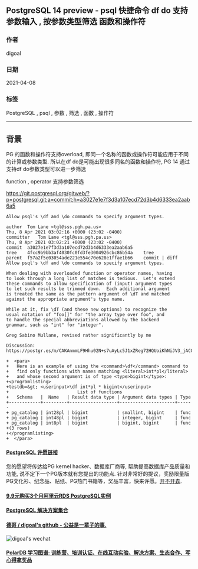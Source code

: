 ## PostgreSQL 14 preview - psql 快捷命令 df do 支持参数输入 , 按参数类型筛选 函数和操作符  
                    
### 作者                    
digoal                    
                    
### 日期                    
2021-04-08                     
                    
### 标签                    
PostgreSQL , psql , 参数 , 筛选 , 函数 , 操作符      
                    
----                    
                    
## 背景     
PG 的函数和操作符支持overload, 即同一个名称的函数或操作符可能应用于不同的计算或参数类型. 所以在df do是可能出现很多同名的函数和操作符, PG 14 通过支持df do参数类型可以进一步筛选  
  
function , operator 支持参数筛选   
  
https://git.postgresql.org/gitweb/?p=postgresql.git;a=commit;h=a3027e1e7f3d3a107ecd72d3b4d6333ea2aab6a5  
  
```  
Allow psql's \df and \do commands to specify argument types.   
  
author	Tom Lane <tgl@sss.pgh.pa.us>	  
Thu, 8 Apr 2021 03:02:16 +0000 (23:02 -0400)  
committer	Tom Lane <tgl@sss.pgh.pa.us>	  
Thu, 8 Apr 2021 03:02:21 +0000 (23:02 -0400)  
commit	a3027e1e7f3d3a107ecd72d3b4d6333ea2aab6a5  
tree	4fcc9b9bb3af4030fc0fd3fe3004926cbc86b54a	tree  
parent	f57a2f5e03054ade221e554c70e628e1ffae1b66	commit | diff  
Allow psql's \df and \do commands to specify argument types.  
  
When dealing with overloaded function or operator names, having  
to look through a long list of matches is tedious.  Let's extend  
these commands to allow specification of (input) argument types  
to let such results be trimmed down.  Each additional argument  
is treated the same as the pattern argument of \dT and matched  
against the appropriate argument's type name.  
  
While at it, fix \dT (and these new options) to recognize the  
usual notation of "foo[]" for "the array type over foo", and  
to handle the special abbreviations allowed by the backend  
grammar, such as "int" for "integer".  
  
Greg Sabino Mullane, revised rather significantly by me  
  
Discussion: https://postgr.es/m/CAKAnmmLF9Hhu02N+s7uAyLc5J1xZReg72HQUoiKhNiJV3_jACQ@mail.gmail.com  
```  
  
```  
+  <para>  
+   Here is an example of using the <command>\df</command> command to  
+   find only functions with names matching <literal>int*pl</literal>  
+   and whose second argument is of type <type>bigint</type>:  
+<programlisting>  
+testdb=&gt; <userinput>\df int*pl * bigint</userinput>  
+                          List of functions  
+   Schema   |  Name   | Result data type | Argument data types | Type  
+------------+---------+------------------+---------------------+------  
+ pg_catalog | int28pl | bigint           | smallint, bigint    | func  
+ pg_catalog | int48pl | bigint           | integer, bigint     | func  
+ pg_catalog | int8pl  | bigint           | bigint, bigint      | func  
+(3 rows)  
+</programlisting>  
+  </para>  
```  
  
    
  
#### [PostgreSQL 许愿链接](https://github.com/digoal/blog/issues/76 "269ac3d1c492e938c0191101c7238216")
您的愿望将传达给PG kernel hacker、数据库厂商等, 帮助提高数据库产品质量和功能, 说不定下一个PG版本就有您提出的功能点. 针对非常好的提议，奖励限量版PG文化衫、纪念品、贴纸、PG热门书籍等，奖品丰富，快来许愿。[开不开森](https://github.com/digoal/blog/issues/76 "269ac3d1c492e938c0191101c7238216").  
  
  
#### [9.9元购买3个月阿里云RDS PostgreSQL实例](https://www.aliyun.com/database/postgresqlactivity "57258f76c37864c6e6d23383d05714ea")
  
  
#### [PostgreSQL 解决方案集合](https://yq.aliyun.com/topic/118 "40cff096e9ed7122c512b35d8561d9c8")
  
  
#### [德哥 / digoal's github - 公益是一辈子的事.](https://github.com/digoal/blog/blob/master/README.md "22709685feb7cab07d30f30387f0a9ae")
  
  
![digoal's wechat](../pic/digoal_weixin.jpg "f7ad92eeba24523fd47a6e1a0e691b59")
  
  
#### [PolarDB 学习图谱: 训练营、培训认证、在线互动实验、解决方案、生态合作、写心得拿奖品](https://www.aliyun.com/database/openpolardb/activity "8642f60e04ed0c814bf9cb9677976bd4")
  
